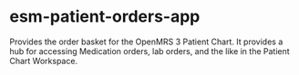 # esm-patient-orders-app

Provides the order basket for the OpenMRS 3 Patient Chart. It provides a hub for accessing
Medication orders, lab orders, and the like in the Patient Chart Workspace.
